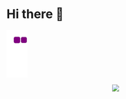 # Hi there 👋 
![snake gif](https://github.com/miocod/miocod/blob/output/github-contribution-grid-snake.gif)
<p align="center">
  <a href="https://skillicons.dev">
    <img src="https://skillicons.dev/icons?i=java,html,css,js,androidstudio,py,ps,pr,php,solidity,vscode,bizagi" />
  </a>
</p>

